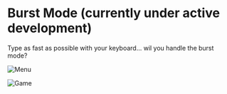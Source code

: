 # Burst Mode (currently under active development)

Type as fast as possible with your keyboard... wil you handle the burst mode?

![Menu](https://github.com/clayettet/burst-mode/blob/master/preview_menu.png)

![Game](https://github.com/clayettet/burst-mode/blob/master/preview_game.png)


